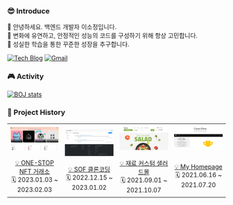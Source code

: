 ### 😎 Introduce

📌 안녕하세요. 백엔드 개발자 이소정입니다. <br>
📌 변화에 유연하고, 안정적인 성능의 코드를 구성하기 위해 항상 고민합니다. <br>
📌 성실한 학습을 통한 꾸준한 성장을 추구합니다.

[![Tech Blog](http://img.shields.io/badge/-Blog-black?style=flat-round&logo=tistory&link=https://jeong-lee-0125.tistory.com/)](https://jeong-lee-0125.tistory.com/)
[![Gmail](https://img.shields.io/badge/Gmail-d14836?style=flat-round&logo=Gmail&logoColor=white&link=mailto:sojeonglee0125@gmail.com)](mailto:sojeonglee0125@gmail.com)

### 🎮 Activity
[![BOJ stats](http://mazassumnida.wtf/api/v2/generate_badge?boj=sojeong0125)](http://mazassumnida.wtf/api/v2/generate_badge?boj=sojeong0125)

### 📃 Project History
<table>
    <tbody>
        <tr>
            <td>
                <a href="https://github.com/codestates-seb/seb41_main_008">
                    <div><img width="100%" src="/image/history4.png"/></div>
                </a>
                    <br>
                <a href="https://github.com/codestates-seb/seb41_main_008">
                    <div align = "center"> 💡 ONE-STOP NFT 거래소 </div>
                </a>
                    <div align = "center"> 🗓️ 2023.01.03 ~ 2023.02.03 </div>
            </td>
             <td>
                <a href="https://github.com/sojeongLee0125/StackOverFlowCloneCoding">
                    <div><img width="100%" src="/image/history3.png"/></div>
                </a>
                    <br>
                <a href="https://github.com/sojeongLee0125/StackOverFlowCloneCoding">
                    <div align = "center"> 💡 SOF 클론코딩 </div>
                </a>
                    <div align = "center"> 🗓️ 2022.12.15 ~ 2023.01.02 </div>
            </td>
             <td>
                <a href="https://github.com/sojeongLee0125/SaladMallProject">
                    <div><img width="120%" src="/image/history2.png"/></div>
                </a>
                    <br>
                <a href="https://github.com/sojeongLee0125/SaladMallProject">
                    <div align = "center"> 💡 재료 커스텀 샐러드몰 </div>
                </a> 
                    <div align = "center"> 🗓️ 2021.09.01 ~ 2021.10.07 </div>
            </td>
             <td>
                <a href="https://github.com/sojeongLee0125/MyHomepageProject"> 
                    <div><img width="100%" src="/image/history1.png"/></div>
                </a>
                    <br>
                    <br>
                <a href="https://github.com/sojeongLee0125/MyHomepageProject"> 
                    <div align = "center"> 💡 My Homepage </div>
                </a>
                    <div align = "center"> 🗓️ 2021.06.16 ~ 2021.07.20 </div>
                    <br>
            </td>
        </tr>
    </tbody>
</table>
